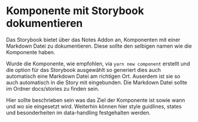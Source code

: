 # Komponente mit Storybook dokumentieren

Das Storybook bietet über das Notes Addon an, Komponenten mit einer Markdown Datei zu dokumentieren. Diese sollte den selbigen namen wie die Komponente haben.

Wurde die Komponente, wie empfohlen, via `yarn new component` erstellt und die option für das Storybook ausgewählt so generiert dies auch automatisch eine Markdown Datei am richtigen Ort. Auserdem ist sie so auch automatisch in die Story mit eingebunden. Die Markdown Datei sollte im Ordner docs/stories zu finden sein.

Hier sollte beschrieben sein was das Ziel der Komponente ist sowie wann und wo sie eingesetzt wird. Weiterhin können hier style guidlines, states und besonderheiten im data-handling festgehalten werden.
